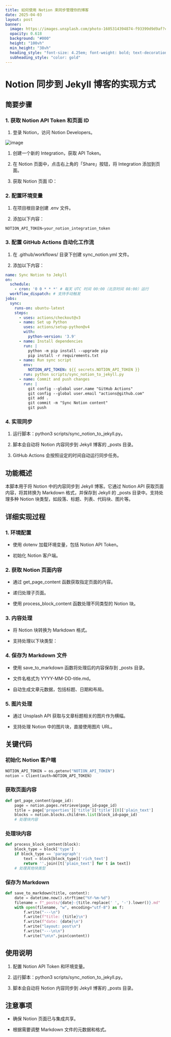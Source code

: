 ```yaml
---
title: 如何使用 Notion 来同步管理你的博客
date: 2025-04-03
layout: post
banner:
  image: https://images.unsplash.com/photo-1605314394874-f93399d9d9af?crop=entropy&cs=tinysrgb&fit=max&fm=jpg&ixid=M3w2OTIwMzJ8MHwxfHJhbmRvbXx8fHx8fHx8fDE3NDM2NDQzODd8&ixlib=rb-4.0.3&q=80&w=1080
  opacity: 0.618
  background: "#000"
  height: "100vh"
  min_height: "38vh"
  heading_style: "font-size: 4.25em; font-weight: bold; text-decoration: underline"
  subheading_style: "color: gold"
---
```


# Notion 同步到 Jekyll 博客的实现方式

## 简要步骤

### 1. 获取 Notion API Token 和页面 ID

1. 登录 Notion，访问 Notion Developers。

![image](https://prod-files-secure.s3.us-west-2.amazonaws.com/a7a0cc5a-89b9-4cda-8686-1fba0ca52f40/d19c1afe-dea5-4312-9333-786b0ba83054/image.png?X-Amz-Algorithm=AWS4-HMAC-SHA256&X-Amz-Content-Sha256=UNSIGNED-PAYLOAD&X-Amz-Credential=ASIAZI2LB4664MNOUAM2%2F20250403%2Fus-west-2%2Fs3%2Faws4_request&X-Amz-Date=20250403T013947Z&X-Amz-Expires=3600&X-Amz-Security-Token=IQoJb3JpZ2luX2VjEHoaCXVzLXdlc3QtMiJIMEYCIQCglNF6OVkLGQK9IXk%2FCLyR6JA9S5VfVXpSpKmE7dReogIhAMUVjUpOBkONwAzL4fj83DjHKBszM6R8rKUYNAXqy8j0KogECOP%2F%2F%2F%2F%2F%2F%2F%2F%2F%2FwEQABoMNjM3NDIzMTgzODA1IgyOdhMHI3cJ2O5MtVsq3AP1nQ4rnohbRxxeelBuhYgi9ZDerpR298%2FV2FdA7hfrptA%2BvT60cRjCZLTuINikcArU3UQuavXF%2FFhMZfZj3KSLeXGzVRSXBi4l%2FmJCzrKUzjoIr621TvBwNc%2BUU9rVBPnxA8bMjjRxXzKn%2B1O2C0MCMuTuQa8oU4KFdOsnXM5bzkTkCIHiewJ0Qfsw3%2BFWRJG4vXuSjCB5KnIhYA7gHxI%2FElScYJ9UNnHXAtXz%2BNnjYPklFSW8nzmYUrWX73UJ5xV2CA2KASgOiGOB3hLbO7qj2Ej7mCiZtRTwC3wy3dVhl9Cld93B0RuFUFh41tcTZ05li%2FqiVnP0mRkc5PU0DSaDBrFW8F4UQlnNP2tU5pX7zBBdMd4wK9Od1B%2B4R4KAtBtJcU3E1RIx%2F%2BAVRuvAJH0CE9tedL%2FvgA%2FOk1Y0VdS%2Bulds1qWLr3HRgM%2BRHuocx2FfcU1CKK%2FcLefH%2BepucOdS6lJ6lVHTQzOiN%2F7kEK1VY3VFa8lD7wQbx%2B9%2B9vZr4hxiFEpPnIeiP2nk8YfGLJyCSClTJ9NlnSHg%2FjT1NjMh0bYnSfSk32HogVlQXjJTPSnUFyaxGR%2BRlaeRIkKu5IGK%2B1o0glWVPvss%2BzlDDh7h9DcHsS5CHXjAoQe6OzCxybe%2FBjqkAbGUuLNPzbK5rvJ8BZFg5G%2FGFG0YukCO5wMQeckiv1lWpdqXkaYdkJ4A%2B5Rg7%2FDFoGQhO%2B3EjpAWFha72EkMYNTg3rmHr9FmNFkp0jRFXdxABWVoTDkjnVPZF6n%2Br5bpAkCT%2B2L3QYTnFAAYUuZbnkxpwrVZFZ5NzVZNnYDHxogIzrkdMncxY8X5J%2FMhwrDyn%2BpQcFKYD%2FmnEUKXuN%2FJY%2BRuWkMV&X-Amz-Signature=baceb514140cda5932c1399902f5c7b10a63b15ffaaee6a332911c210d5d0cdf&X-Amz-SignedHeaders=host&x-id=GetObject)

1. 创建一个新的 Integration，获取 API Token。

1. 在 Notion 页面中，点击右上角的「Share」按钮，将 Integration 添加到页面。

1. 获取 Notion 页面 ID：


### 2. 配置环境变量

1. 在项目根目录创建 .env 文件。

1. 添加以下内容：

```javascript
NOTION_API_TOKEN=your_notion_integration_token
```

### 3. 配置 GitHub Actions 自动化工作流

1. 在 .github/workflows/ 目录下创建 sync_notion.yml 文件。

1. 添加以下内容：

```yaml
name: Sync Notion to Jekyll
on:
  schedule:
    - cron: '0 0 * * *' # 每天 UTC 时间 00:00（北京时间 08:00）运行
  workflow_dispatch: # 支持手动触发
jobs:
  sync:
    runs-on: ubuntu-latest
    steps:
      - uses: actions/checkout@v3
      - name: Set up Python
        uses: actions/setup-python@v4
        with:
          python-version: '3.9'
      - name: Install dependencies
        run: |
          python -m pip install --upgrade pip
          pip install -r requirements.txt
      - name: Run sync script
        env:
          NOTION_API_TOKEN: ${{ secrets.NOTION_API_TOKEN }}
        run: python scripts/sync_notion_to_jekyll.py
      - name: Commit and push changes
        run: |
          git config --global user.name "GitHub Actions"
          git config --global user.email "actions@github.com"
          git add .
          git commit -m "Sync Notion content"
          git push
```

### 4. 实现同步

1. 运行脚本：python3 scripts/sync_notion_to_jekyll.py。

1. 脚本会自动将 Notion 内容同步到 Jekyll 博客的 _posts 目录。

1. GitHub Actions 会按照设定的时间自动运行同步任务。

## 功能概述

本脚本用于将 Notion 中的内容同步到 Jekyll 博客。它通过 Notion API 获取页面内容，将其转换为 Markdown 格式，并保存到 Jekyll 的 _posts 目录中。支持处理多种 Notion 块类型，如段落、标题、列表、代码块、图片等。

## 详细实现过程

### 1. 环境配置

- 使用 dotenv 加载环境变量，包括 Notion API Token。

- 初始化 Notion 客户端。

### 2. 获取 Notion 页面内容

- 通过 get_page_content 函数获取指定页面的内容。

- 递归处理子页面。

- 使用 process_block_content 函数处理不同类型的 Notion 块。

### 3. 内容处理

- 将 Notion 块转换为 Markdown 格式。

- 支持处理以下块类型：


### 4. 保存为 Markdown 文件

- 使用 save_to_markdown 函数将处理后的内容保存到 _posts 目录。

- 文件名格式为 YYYY-MM-DD-title.md。

- 自动生成文章元数据，包括标题、日期和布局。

### 5. 图片处理

- 通过 Unsplash API 获取与文章标题相关的图片作为横幅。

- 支持处理 Notion 中的图片块，直接使用图片 URL。

## 关键代码

### 初始化 Notion 客户端

```python
NOTION_API_TOKEN = os.getenv("NOTION_API_TOKEN")
notion = Client(auth=NOTION_API_TOKEN)
```

### 获取页面内容

```python
def get_page_content(page_id):
    page = notion.pages.retrieve(page_id=page_id)
    title = page['properties']['title']['title'][0]['plain_text']
    blocks = notion.blocks.children.list(block_id=page_id)
    # 处理块内容
```

### 处理块内容

```python
def process_block_content(block):
    block_type = block['type']
    if block_type == 'paragraph':
        text = block[block_type]['rich_text']
        return ''.join([t['plain_text'] for t in text])
    # 处理其他块类型
```

### 保存为 Markdown

```python
def save_to_markdown(title, content):
    date = datetime.now().strftime("%Y-%m-%d")
    filename = f"_posts/{date}-{title.replace(' ', '-').lower()}.md"
    with open(filename, "w", encoding="utf-8") as f:
        f.write("---\n")
        f.write(f"title: {title}\n")
        f.write(f"date: {date}\n")
        f.write("layout: post\n")
        f.write("---\n\n")
        f.write("\n\n".join(content))
```

## 使用说明

1. 配置 Notion API Token 和环境变量。

1. 运行脚本：python3 scripts/sync_notion_to_jekyll.py。

1. 脚本会自动将 Notion 内容同步到 Jekyll 博客的 _posts 目录。

## 注意事项

- 确保 Notion 页面已与集成共享。

- 根据需要调整 Markdown 文件的元数据和格式。